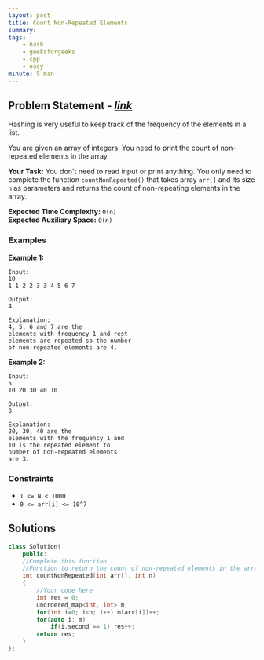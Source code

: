 ```yaml
---
layout: post
title: Count Non-Repeated Elements 
summary:
tags:
    - hash
    - geeksforgeeks
    - cpp
    - easy
minute: 5 min
---
```


## Problem Statement - [*link*](https://practice.geeksforgeeks.org/problems/count-distinct-elements-1587115620/0/)  

Hashing is very useful to keep track of the frequency of the elements in a list.

You are given an array of integers. You need to print the count of non-repeated elements in the array.

**Your Task:** 
You don't need to read input or print anything. You only need to complete the function `countNonRepeated()` that takes array `arr[]` and its size `n` as parameters and returns the count of non-repeating elements in the array.


**Expected Time Complexity:** `O(n)`  
**Expected Auxiliary Space:** `O(n)`

### Examples

**Example 1:**   
```
Input:
10
1 1 2 2 3 3 4 5 6 7

Output: 
4

Explanation: 
4, 5, 6 and 7 are the 
elements with frequency 1 and rest 
elements are repeated so the number 
of non-repeated elements are 4.
```

**Example 2:**   
```
Input:
5
10 20 30 40 10

Output: 
3

Explanation: 
20, 30, 40 are the 
elements with the frequency 1 and 
10 is the repeated element to 
number of non-repeated elements 
are 3.
```

### Constraints

+ `1 <= N < 1000`
+ `0 <= arr[i] <= 10^7` 

## Solutions

```cpp
class Solution{
    public:
    //Complete this function
    //Function to return the count of non-repeated elements in the array.
    int countNonRepeated(int arr[], int n)
    {
        //Your code here
        int res = 0;
        unordered_map<int, int> m;
        for(int i=0; i<n; i++) m[arr[i]]++;
        for(auto i: m)
            if(i.second == 1) res++;
        return res;
    }
};
```

